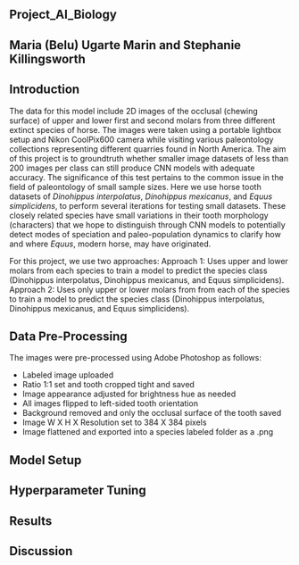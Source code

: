 ## Project_AI_Biology
## Maria (Belu) Ugarte Marin and Stephanie Killingsworth

## Introduction

The data for this model include 2D images of the occlusal (chewing surface) of upper and lower first and second molars from three different extinct species of horse. The images were taken using a portable lightbox setup and Nikon CoolPix600 camera while visiting various paleontology collections representing different quarries found in North America. The aim of this project is to groundtruth whether smaller image datasets of less than 200 images per class can still produce CNN models with adequate accuracy. The significance of this test pertains to the common issue in the field of paleontology of small sample sizes. Here we use horse tooth datasets of *Dinohippus interpolatus*, *Dinohippus mexicanus*, and *Equus simplicidens*, to perform several iterations for testing small datasets. These closely related species have small variations in their tooth morphology (characters) that we hope to distinguish through CNN models to potentially detect modes of speciation and paleo-population dynamics to clarify how and where *Equus*, modern horse, may have originated.

For this project, we use two approaches: 
Approach 1: Uses upper and lower molars from each species to train a model to predict the species class (Dinohippus interpolatus, Dinohippus mexicanus, and Equus simplicidens).
Approach 2: Uses only upper or lower molars from from each of the species to train a model to predict the species class (Dinohippus interpolatus, Dinohippus mexicanus, and Equus simplicidens).

## Data Pre-Processing

The images were pre-processed using Adobe Photoshop as follows:
- Labeled image uploaded
- Ratio 1:1 set and tooth cropped tight and saved
- Image appearance adjusted for brightness hue as needed
- All images flipped to left-sided tooth orientation
- Background removed and only the occlusal surface of the tooth saved
- Image W X H X Resolution set to 384 X 384 pixels
- Image flattened and exported into a species labeled folder as a .png 

## Model Setup

## Hyperparameter Tuning

## Results

## Discussion
